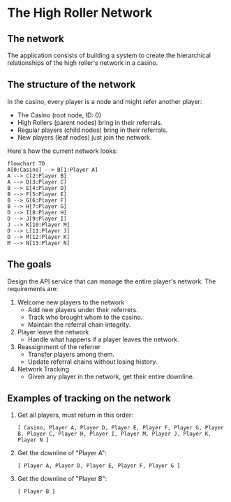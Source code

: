 # The High Roller Network

## The network

The application consists of building a system to create the hierarchical relationships of the high roller's network in a casino.

## The structure of the network

In the casino, every player is a node and might refer another player:

* The Casino (root node, ID: 0)
* High Rollers (parent nodes) bring in their referrals.
* Regular players (child nodes) bring in their referrals.
* New players (leaf nodes) just join the network.

Here's how the current network looks:

```mermaid
flowchart TD
A[0:Casino] --> B[1:Player A]
A --> C[2:Player B]
A --> D[3:Player C]
B --> E[4:Player D]
B --> F[5:Player E]
B --> G[6:Player F]
B --> H[7:Player G]
D --> I[8:Player H]
D --> J[9:Player I]
J --> K[10:Player M]
D --> L[11:Player J]
D --> M[12:Player K]
M --> N[13:Player N]
```

## The goals

Design the API service that can manage the entire player's network.
The requirements are:

1. Welcome new players to the network
    * Add new players under their referrers.
    * Track who brought whom to the casino.
    * Maintain the referral chain integrity.
2. Player leave the network
    * Handle what happens if a player leaves the network.
3. Reassignment of the referrer
    * Transfer players among them.
    * Update referral chains without losing history.
4. Network Tracking
    * Given any player in the network, get their entire downline.

## Examples of tracking on the network

1. Get all players, must return in this order:

    ```text
    [ Casino, Player A, Player D, Player E, Player F, Player G, Player B, Player C, Player H, Player I, Player M, Player J, Player K, Player N ]
    ```

2. Get the downline of "Player A":

    ```text
    [ Player A, Player D, Player E, Player F, Player G ]
    ```

3. Get the downline of "Player B":

    ```text
    [ Player B ]
    ```
